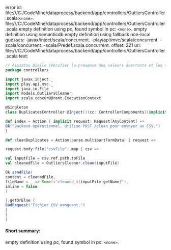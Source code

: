 error id: file:///C:/CodeMine/dataprocess/backend/app/controllers/OutliersController.scala:`<none>`.
file:///C:/CodeMine/dataprocess/backend/app/controllers/OutliersController.scala
empty definition using pc, found symbol in pc: `<none>`.
empty definition using semanticdb
empty definition using fallback
non-local guesses:
	 -javax/inject/scala/concurrent.
	 -play/api/mvc/scala/concurrent.
	 -scala/concurrent.
	 -scala/Predef.scala.concurrent.
offset: 221
uri: file:///C:/CodeMine/dataprocess/backend/app/controllers/OutliersController.scala
text:
```scala
// Aissatou Diallo (Vérifier la présence des valeurs aberrants et les traités )
package controllers

import javax.inject._
import play.api.mvc._
import java.io.File
import models.OutliersCleaner
import scala.concur@@rent.ExecutionContext

@Singleton
class DuplicatesController @Inject()(cc: ControllerComponents)(implicit ec: ExecutionContext) extends AbstractController(cc) {

def index = Action { implicit request: Request[AnyContent] =>
Ok("Backend opérationnel. Utilise POST /clean pour envoyer un CSV.")
}

def cleanDuplicates = Action(parse.multipartFormData) { request =>

request.body.file("csvFile").map { csv =>

val inputFile = csv.ref.path.toFile
val cleanedFile = OutliersCleaner.clean(inputFile)

Ok.sendFile(
content = cleanedFile,
fileName = _ => Some(s"cleaned_${inputFile.getName}"),
inline = false
)

}.getOrElse {
BadRequest("Fichier CSV manquant.")
}
}
}
```


#### Short summary: 

empty definition using pc, found symbol in pc: `<none>`.